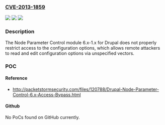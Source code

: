### [CVE-2013-1859](https://cve.mitre.org/cgi-bin/cvename.cgi?name=CVE-2013-1859)
![](https://img.shields.io/static/v1?label=Product&message=n%2Fa&color=blue)
![](https://img.shields.io/static/v1?label=Version&message=n%2Fa&color=blue)
![](https://img.shields.io/static/v1?label=Vulnerability&message=n%2Fa&color=brighgreen)

### Description

The Node Parameter Control module 6.x-1.x for Drupal does not properly restrict access to the configuration options, which allows remote attackers to read and edit configuration options via unspecified vectors.

### POC

#### Reference
- http://packetstormsecurity.com/files/120788/Drupal-Node-Parameter-Control-6.x-Access-Bypass.html

#### Github
No PoCs found on GitHub currently.

